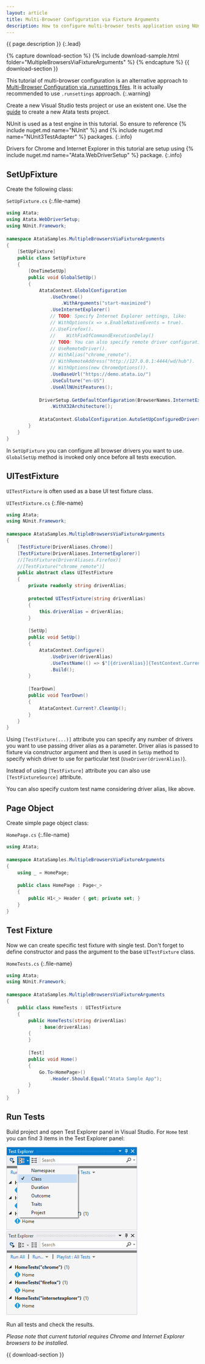 ```yaml
---
layout: article
title: Multi-Browser Configuration via Fixture Arguments
description: How to configure multi-browser tests application using NUnit fixture arguments.
---
```


{{ page.description }}
{:.lead}

{% capture download-section %}
{% include download-sample.html folder="MultipleBrowsersViaFixtureArguments" %}
{% endcapture %}
{{ download-section }}

This tutorial of multi-browser configuration is an alternative approach to [Multi-Browser Configuration via .runsettings files](https://atata.io/tutorials/multi-browser-configuration-via-runsettings-files/).
It is actually recommended to use `.runsettings` approach.
{:.warning}

Create a new Visual Studio tests project or use an existent one.
Use the [guide](/getting-started/#installation) to create a new Atata tests project.

NUnit is used as a test engine in this tutorial.
So ensure to reference {% include nuget.md name="NUnit" %} and {% include nuget.md name="NUnit3TestAdapter" %} packages.
{:.info}

Drivers for Chrome and Internet Explorer in this tutorial are setup
using {% include nuget.md name="Atata.WebDriverSetup" %} package.
{:.info}

## SetUpFixture

Create the following class:

`SetUpFixture.cs`
{:.file-name}

```cs
using Atata;
using Atata.WebDriverSetup;
using NUnit.Framework;

namespace AtataSamples.MultipleBrowsersViaFixtureArguments
{
    [SetUpFixture]
    public class SetUpFixture
    {
        [OneTimeSetUp]
        public void GlobalSetUp()
        {
            AtataContext.GlobalConfiguration
                .UseChrome()
                    .WithArguments("start-maximized")
                .UseInternetExplorer()
                // TODO: Specify Internet Explorer settings, like:
                // WithOptions(x => x.EnableNativeEvents = true).
                //.UseFirefox().
                //    WithFixOfCommandExecutionDelay()
                // TODO: You can also specify remote driver configuration(s):
                // UseRemoteDriver().
                // WithAlias("chrome_remote").
                // WithRemoteAddress("http://127.0.0.1:4444/wd/hub").
                // WithOptions(new ChromeOptions()).
                .UseBaseUrl("https://demo.atata.io/")
                .UseCulture("en-US")
                .UseAllNUnitFeatures();

            DriverSetup.GetDefaultConfiguration(BrowserNames.InternetExplorer)
                .WithX32Architecture();

            AtataContext.GlobalConfiguration.AutoSetUpConfiguredDrivers();
        }
    }
}
```

In `SetUpFixture` you can configure all browser drivers you want to use.
`GlobalSetUp` method is invoked only once before all tests execution.

## UITestFixture

`UITestFixture` is often used as a base UI test fixture class.

`UITestFixture.cs`
{:.file-name}

```cs
using Atata;
using NUnit.Framework;

namespace AtataSamples.MultipleBrowsersViaFixtureArguments
{
    [TestFixture(DriverAliases.Chrome)]
    [TestFixture(DriverAliases.InternetExplorer)]
    //[TestFixture(DriverAliases.Firefox)]
    //[TestFixture("chrome_remote")]
    public abstract class UITestFixture
    {
        private readonly string driverAlias;

        protected UITestFixture(string driverAlias)
        {
            this.driverAlias = driverAlias;
        }

        [SetUp]
        public void SetUp()
        {
            AtataContext.Configure()
                .UseDriver(driverAlias)
                .UseTestName(() => $"[{driverAlias}]{TestContext.CurrentContext.Test.Name}")
                .Build();
        }

        [TearDown]
        public void TearDown()
        {
            AtataContext.Current?.CleanUp();
        }
    }
}
```

Using `[TestFixture(...)]` attribute you can specify any number of drivers you want to use passing driver alias as a parameter.
Driver alias is passed to fixture via constructor argument and then is used in `SetUp` method to specify which driver to use for particular test (`UseDriver(driverAlias)`).

Instead of using `[TestFixture]` attribute you can also use `[TestFixtureSource]` attribute.

You can also specify custom test name considering driver alias, like above.

## Page Object

Create simple page object class:

`HomePage.cs`
{:.file-name}

```cs
using Atata;

namespace AtataSamples.MultipleBrowsersViaFixtureArguments
{
    using _ = HomePage;

    public class HomePage : Page<_>
    {
        public H1<_> Header { get; private set; }
    }
}
```

## Test Fixture

Now we can create specific test fixture with single test. Don't forget to define constructor and pass the argument to the base `UITestFixture` class.

`HomeTests.cs`
{:.file-name}

```cs
using Atata;
using NUnit.Framework;

namespace AtataSamples.MultipleBrowsersViaFixtureArguments
{
    public class HomeTests : UITestFixture
    {
        public HomeTests(string driverAlias)
            : base(driverAlias)
        {
        }

        [Test]
        public void Home()
        {
            Go.To<HomePage>()
                .Header.Should.Equal("Atata Sample App");
        }
    }
}
```

## Run Tests

Build project and open Test Explorer panel in Visual Studio.
For `Home` test you can find 3 items in the Test Explorer panel:

![Test Explorer: group by class](test-explorer-group-by-class.png)
![Test Explorer: tests](test-explorer-tests.png)

Run all tests and check the results.

*Please note that current tutorial requires Chrome and Internet Explorer browsers to be installed.*

{{ download-section }}